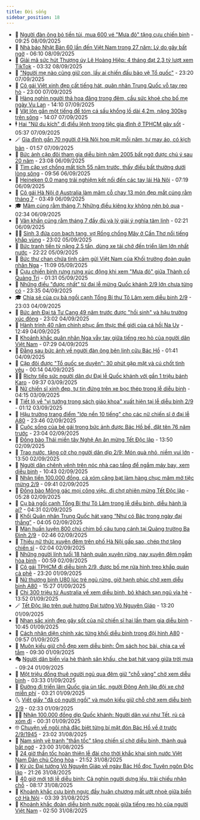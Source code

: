 ```yaml
---
title: Đời sống
sidebar_position: 18
---
```


<!-- dantri-doi-song:START -->
- 🥳 [Người đàn ông bỏ tiền túi, mua 600 vé &quot;Mưa đỏ&quot; tặng cựu chiến binh](https://dantri.com.vn/doi-song/nguoi-dan-ong-bo-tien-tui-mua-600-ve-mua-do-tang-cuu-chien-binh-20250908144151100.htm) - 09:25 08/09/2025
- 🌁 [Nhà báo Nhật Bản 60 lần đến Việt Nam trong 27 năm: Lý do gây bất ngờ](https://dantri.com.vn/doi-song/nha-bao-nhat-ban-60-lan-den-viet-nam-trong-27-nam-ly-do-gay-bat-ngo-20250907113006655.htm) - 06:10 08/09/2025
- 👀 [Giải mã sức hút Thượng úy Lê Hoàng Hiệp: 4 tháng đạt 2,3 tỷ lượt xem TikTok](https://dantri.com.vn/doi-song/giai-ma-suc-hut-thuong-uy-le-hoang-hiep-4-thang-dat-23-ty-luot-xem-tiktok-20250907115110244.htm) - 03:32 08/09/2025
- 🐻 [&quot;Người mẹ nào cũng giữ con, lấy ai chiến đấu bảo vệ Tổ quốc&quot;](https://dantri.com.vn/doi-song/nguoi-me-nao-cung-giu-con-lay-ai-chien-dau-bao-ve-to-quoc-20250907145117205.htm) - 23:20 07/09/2025
- 🦅 [Cô gái Việt xinh đẹp cất tiếng hát, quân nhân Trung Quốc vỗ tay reo hò](https://dantri.com.vn/doi-song/co-gai-viet-xinh-dep-cat-tieng-hat-quan-nhan-trung-quoc-vo-tay-reo-ho-20250907195443595.htm) - 23:00 07/09/2025
- 🦩 [Hàng nghìn người thả hoa đăng trong đêm, cầu sức khoẻ cho bố mẹ ngày Vu Lan](https://dantri.com.vn/doi-song/hang-nghin-nguoi-tha-hoa-dang-trong-dem-cau-suc-khoe-cho-bo-me-ngay-vu-lan-20250907095406777.htm) - 14:10 07/09/2025
- 🦏 [Vật lộn gần một tiếng để tóm cá sấu khổng lồ dài 4,2m, nặng 300kg trên sông](https://dantri.com.vn/doi-song/vat-lon-gan-mot-tieng-de-tom-ca-sau-khong-lo-dai-42m-nang-300kg-tren-song-20250907160328288.htm) - 14:07 07/09/2025
- 🕴 [Hai &quot;Nữ du kích&quot; đi điều lệnh trong tiệc gia đình ở TPHCM gây sốt](https://dantri.com.vn/doi-song/hai-nu-du-kich-di-dieu-lenh-trong-tiec-gia-dinh-o-tphcm-gay-sot-20250907122259398.htm) - 05:37 07/09/2025
- 🪄 [Gia đình gần 70 người ở Hà Nội họp mặt mỗi năm, tự may áo, có kịch bản](https://dantri.com.vn/doi-song/gia-dinh-gan-70-nguoi-o-ha-noi-hop-mat-moi-nam-tu-may-ao-co-kich-ban-20250904140900636.htm) - 01:57 07/09/2025
- 🚦 [Bức ảnh cặp đôi tham gia diễu binh năm 2005 bất ngờ được chú ý sau 20 năm](https://dantri.com.vn/doi-song/buc-anh-cap-doi-tham-gia-dieu-binh-nam-2005-bat-ngo-duoc-chu-y-sau-20-nam-20250904161119272.htm) - 23:08 06/09/2025
- 🤔 [Tìm cặp vợ chồng mất tích 55 năm trước, thấy điều bất thường dưới lòng sông](https://dantri.com.vn/doi-song/tim-cap-vo-chong-mat-tich-55-nam-truoc-thay-dieu-bat-thuong-duoi-long-song-20250906163339173.htm) - 09:56 06/09/2025
- 🚦 [Heineken 0.0 mang trải nghiệm kết nối đến các tay lái Hà Nội](https://dantri.com.vn/doi-song/heineken-00-mang-trai-nghiem-ket-noi-den-cac-tay-lai-ha-noi-20250906140412261.htm) - 07:19 06/09/2025
- 🐎 [Cô gái Hà Nội ở Australia làm mâm cỗ chay 13 món đẹp mắt cúng rằm tháng 7](https://dantri.com.vn/doi-song/co-gai-ha-noi-o-australia-lam-mam-co-chay-13-mon-dep-mat-cung-ram-thang-7-20250905193936240.htm) - 03:49 06/09/2025
- 🎓 [Mâm cúng rằm tháng 7: Những điều kiêng kỵ không nên bỏ qua](https://dantri.com.vn/doi-song/mam-cung-ram-thang-7-nhung-dieu-kieng-ky-khong-nen-bo-qua-20250905185721175.htm) - 02:34 06/09/2025
- 🐘 [Văn khấn cúng rằm tháng 7 đầy đủ và lý giải ý nghĩa tâm linh](https://dantri.com.vn/doi-song/van-khan-cung-ram-thang-7-day-du-va-ly-giai-y-nghia-tam-linh-20250905211402109.htm) - 02:21 06/09/2025
- 🧑‍🏫 [Sinh 3 đứa con bạch tạng, vợ Rồng chồng Mây ở Cần Thơ nổi tiếng khắp vùng](https://dantri.com.vn/doi-song/sinh-3-dua-con-bach-tang-vo-rong-chong-may-o-can-tho-noi-tieng-khap-vung-20250831114903340.htm) - 23:02 05/09/2025
- 🦒 [Bức tranh tiền tỷ nặng 2,5 tấn, dùng xe tải chở đến triển lãm lớn nhất nước](https://dantri.com.vn/doi-song/buc-tranh-tien-ty-nang-25-tan-dung-xe-tai-cho-den-trien-lam-lon-nhat-nuoc-20250829154721603.htm) - 22:22 05/09/2025
- 🧰 [Bức thư chan chứa tình cảm gửi Việt Nam của Khối trưởng đoàn quân nhân Nga](https://dantri.com.vn/doi-song/buc-thu-chan-chua-tinh-cam-gui-viet-nam-cua-khoi-truong-doan-quan-nhan-nga-20250905145221176.htm) - 11:09 05/09/2025
- 🧐 [Cựu chiến binh rưng rưng xúc động khi xem &quot;Mưa đỏ&quot; giữa Thành cổ Quảng Trị](https://dantri.com.vn/doi-song/cuu-chien-binh-rung-rung-xuc-dong-khi-xem-mua-do-giua-thanh-co-quang-tri-20250905073556409.htm) - 01:31 05/09/2025
- 🌮 [Những điều &quot;được nhất&quot; từ đại lễ mừng Quốc khánh 2/9 lớn chưa từng có](https://dantri.com.vn/doi-song/nhung-dieu-duoc-nhat-tu-dai-le-mung-quoc-khanh-29-lon-chua-tung-co-20250904094855258.htm) - 23:35 04/09/2025
- 🎓 [Chia sẻ của cụ bà ngồi cạnh Tổng Bí thư Tô Lâm xem diễu binh 2/9](https://dantri.com.vn/doi-song/chia-se-cua-cu-ba-ngoi-canh-tong-bi-thu-to-lam-xem-dieu-binh-29-20250904201904837.htm) - 23:03 04/09/2025
- 🚀 [Bức ảnh Đại tá Tư Cang 49 năm trước được &quot;hồi sinh&quot; và hậu trường xúc động](https://dantri.com.vn/doi-song/buc-anh-dai-ta-tu-cang-49-nam-truoc-duoc-hoi-sinh-va-hau-truong-xuc-dong-20250803032432257.htm) - 23:02 04/09/2025
- 🤖 [Hành trình 40 năm chinh phục ẩm thực thế giới của cá hồi Na Uy](https://dantri.com.vn/doi-song/hanh-trinh-40-nam-chinh-phuc-am-thuc-the-gioi-cua-ca-hoi-na-uy-20250904194124039.htm) - 12:49 04/09/2025
- 🤩 [Khoảnh khắc quân nhân Nga vẫy tay giữa tiếng reo hò của người dân Việt Nam](https://dantri.com.vn/doi-song/khoanh-khac-quan-nhan-nga-vay-tay-giua-tieng-reo-ho-cua-nguoi-dan-viet-nam-20250904100726643.htm) - 07:29 04/09/2025
- 👹 [Đằng sau bức ảnh về người đàn ông bên linh cữu Bác Hồ](https://dantri.com.vn/doi-song/dang-sau-buc-anh-ve-nguoi-dan-ong-ben-linh-cuu-bac-ho-20250831171711187.htm) - 01:41 04/09/2025
- 🦩 [Cặp đôi được &quot;Tổ quốc se duyên&quot;: 30 phút gặp mặt và cú chốt tình yêu](https://dantri.com.vn/doi-song/cap-doi-duoc-to-quoc-se-duyen-30-phut-gap-mat-va-cu-chot-tinh-yeu-20250902061143224.htm) - 00:14 04/09/2025
- 🧑‍🏫 [Richy tiếp sức người dân dự Đại lễ Quốc khánh với gần 1 triệu bánh Karo](https://dantri.com.vn/doi-song/richy-tiep-suc-nguoi-dan-du-dai-le-quoc-khanh-voi-gan-1-trieu-banh-karo-20250903160726657.htm) - 09:37 03/09/2025
- 🌈 [Nữ chiến sĩ xinh đẹp, tự tin đứng trên xe bọc thép trong lễ diễu binh](https://dantri.com.vn/doi-song/nu-chien-si-xinh-dep-tu-tin-dung-tren-xe-boc-thep-trong-le-dieu-binh-20250902230453846.htm) - 04:15 03/09/2025
- 💃 [Tiết lộ về &quot;vị tướng trong sách giáo khoa&quot; xuất hiện tại lễ diễu binh 2/9](https://dantri.com.vn/doi-song/tiet-lo-ve-vi-tuong-trong-sach-giao-khoa-xuat-hien-tai-le-dieu-binh-29-20250902230421538.htm) - 01:12 03/09/2025
- 💂 [Hậu trường trang điểm &quot;lớp nền 10 tiếng&quot; cho các nữ chiến sĩ ở đại lễ A80](https://dantri.com.vn/doi-song/hau-truong-trang-diem-lop-nen-10-tieng-cho-cac-nu-chien-si-o-dai-le-a80-20250902165635711.htm) - 23:46 02/09/2025
- 🦏 [Cuộc sống của bé gái trong bức ảnh được Bác Hồ bế, đặt tên 76 năm trước](https://dantri.com.vn/doi-song/cuoc-song-cua-be-gai-trong-buc-anh-duoc-bac-ho-be-dat-ten-76-nam-truoc-20250817183715916.htm) - 23:04 02/09/2025
- 🤡 [Đồng bào Thái miền tây Nghệ An ăn mừng Tết Độc lập](https://dantri.com.vn/doi-song/dong-bao-thai-mien-tay-nghe-an-an-mung-tet-doc-lap-20250902144425715.htm) - 13:50 02/09/2025
- 🫶 [Trao nước, tặng cờ cho người dân dịp 2/9: Món quà nhỏ, niềm vui lớn](https://dantri.com.vn/doi-song/trao-nuoc-tang-co-cho-nguoi-dan-dip-29-mon-qua-nho-niem-vui-lon-20250902144223455.htm) - 13:50 02/09/2025
- 💪 [Người dân chênh vênh trên nóc nhà cao tầng để ngắm máy bay, xem diễu binh](https://dantri.com.vn/doi-song/nguoi-dan-chenh-venh-tren-noc-nha-cao-tang-de-ngam-may-bay-xem-dieu-binh-20250902173957132.htm) - 10:43 02/09/2025
- 🦅 [Nhận tiền 100.000 đồng, cả xóm căng bạt làm hàng chục mâm mở tiệc mừng 2/9](https://dantri.com.vn/doi-song/nhan-tien-100000-dong-ca-xom-cang-bat-lam-hang-chuc-mam-mo-tiec-mung-29-20250902162752020.htm) - 09:41 02/09/2025
- 🧠 [Đồng bào Mông gác mọi công việc, đi chợ phiên mừng Tết Độc lập](https://dantri.com.vn/doi-song/dong-bao-mong-gac-moi-cong-viec-di-cho-phien-mung-tet-doc-lap-20250902105926237.htm) - 05:28 02/09/2025
- 🦅 [Cụ bà ngồi cạnh Tổng Bí thư Tô Lâm trong lễ diễu binh, diễu hành là ai?](https://dantri.com.vn/doi-song/cu-ba-ngoi-canh-tong-bi-thu-to-lam-trong-le-dieu-binh-dieu-hanh-la-ai-20250902102225025.htm) - 04:31 02/09/2025
- 💪 [Khối Quân nhân Trung Quốc hát vang “Như có Bác trong ngày đại thắng”](https://dantri.com.vn/doi-song/khoi-quan-nhan-trung-quoc-hat-vang-nhu-co-bac-trong-ngay-dai-thang-20250902092715426.htm) - 04:05 02/09/2025
- 🧐 [Màn huấn luyện 800 chú chim bồ câu tung cánh tại Quảng trường Ba Đình 2/9](https://dantri.com.vn/doi-song/man-huan-luyen-800-chu-chim-bo-cau-tung-canh-tai-quang-truong-ba-dinh-29-20250831202415868.htm) - 02:46 02/09/2025
- 👀 [Thiếu nữ thức xuyên đêm trên phố Hà Nội gấp sao, chép thơ tặng chiến sĩ](https://dantri.com.vn/doi-song/thieu-nu-thuc-xuyen-dem-tren-pho-ha-noi-gap-sao-chep-tho-tang-chien-si-20250902074515002.htm) - 02:04 02/09/2025
- 🎉 [Những người lính tuổi 18 hành quân xuyên rừng, nay xuyên đêm ngắm hòa bình](https://dantri.com.vn/doi-song/nhung-nguoi-linh-tuoi-18-hanh-quan-xuyen-rung-nay-xuyen-dem-ngam-hoa-binh-20250901194122925.htm) - 00:59 02/09/2025
- 💂 [Cô gái TPHCM đi diễu binh 2/9, được bố mẹ rửa hình treo khắp quán cà phê](https://dantri.com.vn/doi-song/co-gai-tphcm-di-dieu-binh-29-duoc-bo-me-rua-hinh-treo-khap-quan-ca-phe-20250902014020471.htm) - 23:20 01/09/2025
- 🚀 [Nữ thương binh U80 lúc trẻ ngủ rừng, giờ hạnh phúc chờ xem diễu binh A80](https://dantri.com.vn/doi-song/nu-thuong-binh-u80-luc-tre-ngu-rung-gio-hanh-phuc-cho-xem-dieu-binh-a80-20250901222103371.htm) - 15:27 01/09/2025
- 👹 [Chi 300 triệu từ Australia về xem diễu binh, bỏ khách sạn ngủ vỉa hè](https://dantri.com.vn/doi-song/chi-300-trieu-tu-australia-ve-xem-dieu-binh-bo-khach-san-ngu-via-he-20250901202442950.htm) - 13:52 01/09/2025
- 🪄 [Tết Độc lập trên quê hương Đại tướng Võ Nguyên Giáp](https://dantri.com.vn/doi-song/tet-doc-lap-tren-que-huong-dai-tuong-vo-nguyen-giap-20250901175022745.htm) - 13:20 01/09/2025
- 🌁 [Nhan sắc xinh đẹp gây sốt của nữ chiến sĩ hai lần tham gia diễu binh](https://dantri.com.vn/doi-song/nhan-sac-xinh-dep-gay-sot-cua-nu-chien-si-hai-lan-tham-gia-dieu-binh-20250901171715383.htm) - 10:45 01/09/2025
- 🌋 [Cách nhận diện chính xác từng khối diễu binh trong đội hình A80](https://dantri.com.vn/doi-song/cach-nhan-dien-chinh-xac-tung-khoi-dieu-binh-trong-doi-hinh-a80-20250829124939959.htm) - 09:57 01/09/2025
- 🦆 [Muôn kiểu giữ chỗ đẹp xem diễu binh: Ôm sách học bài, chia ca về tắm](https://dantri.com.vn/doi-song/muon-kieu-giu-cho-dep-xem-dieu-binh-om-sach-hoc-bai-chia-ca-ve-tam-20250901161730602.htm) - 09:30 01/09/2025
- 🎭 [Người dân biến vỉa hè thành sân khấu, che bạt hát vang giữa trời mưa](https://dantri.com.vn/doi-song/nguoi-dan-bien-via-he-thanh-san-khau-che-bat-hat-vang-giua-troi-mua-20250901161554487.htm) - 09:24 01/09/2025
- 🤡 [Một triệu đồng thuê người ngủ qua đêm giữ &quot;chỗ vàng&quot; chờ xem diễu binh](https://dantri.com.vn/doi-song/mot-trieu-dong-thue-nguoi-ngu-qua-dem-giu-cho-vang-cho-xem-dieu-binh-20250901040350028.htm) - 03:33 01/09/2025
- 🦩 [Đường đi triển lãm Quốc gia ùn tắc, người Đông Anh lập đội xe chở miễn phí](https://dantri.com.vn/doi-song/duong-di-trien-lam-quoc-gia-un-tac-nguoi-dong-anh-lap-doi-xe-cho-mien-phi-20250831230947082.htm) - 03:21 01/09/2025
- 🌜 [Viết giấy &quot;đã có người ngồi&quot; và muôn kiểu giữ chỗ chờ xem diễu binh 2/9](https://dantri.com.vn/doi-song/viet-giay-da-co-nguoi-ngoi-va-muon-kieu-giu-cho-cho-xem-dieu-binh-29-20250901091341024.htm) - 02:33 01/09/2025
- 🧑‍🏫 [Nhận 100.000 đồng dịp Quốc khánh: Người dân vui như Tết, rủ cả xóm đi](https://dantri.com.vn/doi-song/nhan-100000-dong-dip-quoc-khanh-nguoi-dan-vui-nhu-tet-ru-ca-xom-di-20250901053439052.htm) - 00:31 01/09/2025
- 🤓 [Chuyện về ngôi nhà đặc biệt từng bí mật đón Bác Hồ về ở trước 2/9/1945](https://dantri.com.vn/doi-song/chuyen-ve-ngoi-nha-dac-biet-tung-bi-mat-don-bac-ho-ve-o-truoc-291945-20250829003045966.htm) - 23:02 31/08/2025
- 🤗 [Nam sinh vẽ tranh &quot;thần tốc&quot; tặng chiến sĩ chờ diễu binh, thành quả bất ngờ](https://dantri.com.vn/doi-song/nam-sinh-ve-tranh-than-toc-tang-chien-si-cho-dieu-binh-thanh-qua-bat-ngo-20250830222219629.htm) - 23:00 31/08/2025
- 🦒 [24 giờ thần tốc hoàn thiện lễ đài cho thời khắc khai sinh nước Việt Nam Dân chủ Cộng hòa](https://dantri.com.vn/doi-song/24-gio-than-toc-hoan-thien-le-dai-cho-thoi-khac-khai-sinh-nuoc-viet-nam-dan-chu-cong-hoa-20250818120341853.htm) - 21:52 31/08/2025
- 💂 [Ký ức Đại tướng Võ Nguyên Giáp về ngày Bác Hồ đọc Tuyên ngôn Độc lập](https://dantri.com.vn/doi-song/ky-uc-dai-tuong-vo-nguyen-giap-ve-ngay-bac-ho-doc-tuyen-ngon-doc-lap-20250822200931034.htm) - 21:26 31/08/2025
- 🚀 [40 giờ mới tới lễ diễu binh: Cả nghìn người dựng lều, trải chiếu nhận chỗ](https://dantri.com.vn/doi-song/40-gio-moi-toi-le-dieu-binh-ca-nghin-nguoi-dung-leu-trai-chieu-nhan-cho-20250831145218696.htm) - 08:17 31/08/2025
- 🐲 [Khoảnh khắc cựu binh ngực đầy huân chương mắt ướt nhoè giữa biển cờ Hà Nội](https://dantri.com.vn/doi-song/khoanh-khac-cuu-binh-nguc-day-huan-chuong-mat-uot-nhoe-giua-bien-co-ha-noi-20250831024350148.htm) - 03:39 31/08/2025
- 🎡 [Khoảnh khắc đoàn diễu binh nước ngoài giữa tiếng reo hò của người Việt Nam](https://dantri.com.vn/doi-song/khoanh-khac-doan-dieu-binh-nuoc-ngoai-giua-tieng-reo-ho-cua-nguoi-viet-nam-20250830211737879.htm) - 02:50 31/08/2025<!-- dantri-doi-song:END -->
